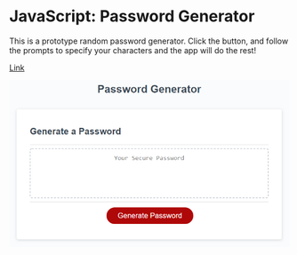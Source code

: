 # JavaScript: Password Generator

This is a prototype random password generator. Click the button, and follow the prompts to specify your characters and the app will do the rest!

[Link](http://shookster.github.io/password-manager-javascript/Develop/index.html)

![password generator demo](./Assets/03-javascript-homework-demo.png)
